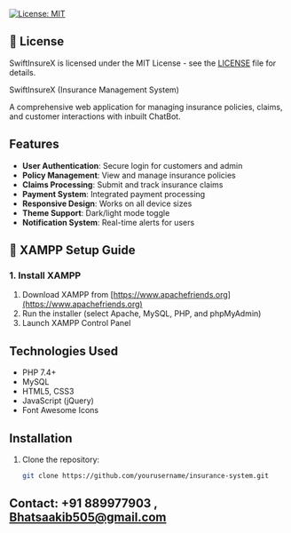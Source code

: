 [![License: MIT](https://img.shields.io/badge/License-MIT-yellow.svg)](https://opensource.org/licenses/MIT)

## 📜 License
SwiftInsureX is licensed under the MIT License - see the [LICENSE](LICENSE) file for details.

 SwiftInsureX (Insurance Management System)

A comprehensive web application for managing insurance policies, claims, and customer interactions with inbuilt ChatBot.

## Features

- **User Authentication**: Secure login for customers and admin
- **Policy Management**: View and manage insurance policies
- **Claims Processing**: Submit and track insurance claims
- **Payment System**: Integrated payment processing
- **Responsive Design**: Works on all device sizes
- **Theme Support**: Dark/light mode toggle
- **Notification System**: Real-time alerts for users

## 🚀 XAMPP Setup Guide

### 1. Install XAMPP
1. Download XAMPP from [https://www.apachefriends.org](https://www.apachefriends.org)
2. Run the installer (select Apache, MySQL, PHP, and phpMyAdmin)
3. Launch XAMPP Control Panel


## Technologies Used

- PHP 7.4+
- MySQL
- HTML5, CSS3
- JavaScript (jQuery)
- Font Awesome Icons

## Installation

1. Clone the repository:
   ```bash
   git clone https://github.com/yourusername/insurance-system.git

## Contact: +91 889977903 , Bhatsaakib505@gmail.com

